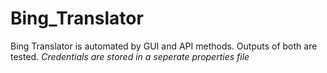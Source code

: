 # Bing_Translator
Bing Translator is automated by GUI and API methods.
Outputs of both are tested.
*Credentials are stored in a seperate properties file*
